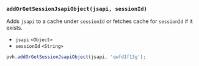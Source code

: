 ### ``addOrGetSessionJsapiObject(jsapi, sessionId)``
Adds ``jsapi`` to a cache under ``sessionId`` or fetches cache for ``sessionId`` if it exists.
- `jsapi` `<Object>`
- `sessionId` `<String>`

```js
pvh.addOrGetSessionJsapiObject(jsapi, 'qwfd1f13g');
```